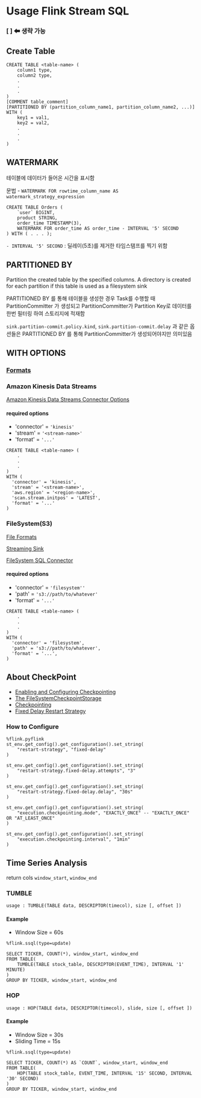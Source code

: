 # Usage Flink Stream SQL
### [ ] ⬅ 생략 가능
## Create Table
```
CREATE TABLE <table-name> (
    column1 type,
    column2 type,
    .
    .
    .
)
[COMMENT table_comment]
[PARTITIONED BY (partition_column_name1, partition_column_name2, ...)]
WITH (
    key1 = val1,
    key2 = val2,
    .
    .
    .
)
```

## WATERMARK
테이블에 데이터가 들어온 시간을 표시함

문법 - `WATERMARK FOR rowtime_column_name AS watermark_strategy_expression`
```
CREATE TABLE Orders (
    `user` BIGINT,
    product STRING,
    order_time TIMESTAMP(3),
    WATERMARK FOR order_time AS order_time - INTERVAL '5' SECOND
) WITH ( . . . );
```
`- INTERVAL '5' SECOND` : 딜레이(5초)를 제거한 타임스탬프를 찍기 위함 

## PARTITIONED BY
Partition the created table by the specified columns. A directory is created for each partition if this table is used as a filesystem sink

PARTITIONED BY 를 통해 테이블을 생성한 경우 Task를 수행할 때 PartitionCommitter 가 생성되고 PartitionCommitter가 Partition Key로 데이터를 한번 필터링 하여 스토리지에 적재함

`sink.partition-commit.policy.kind`, `sink.partition-commit.delay` 과 같은 옵션들은 PARTITIONED BY 를 통해 PartitionCommitter가 생성되어야지만 의미있음
## WITH OPTIONS
### [Formats](https://nightlies.apache.org/flink/flink-docs-master/docs/connectors/table/formats/overview/#formats)

### Amazon Kinesis Data Streams
[Amazon Kinesis Data Streams Connector Options](https://nightlies.apache.org/flink/flink-docs-master/docs/connectors/table/kinesis/#connector-options)

#### required options
- 'connector' = `'kinesis'`
- 'stream' = `'<stream-name>'`
- 'format' = `'...'`

```
CREATE TABLE <table-name> (
    .
    .
    .
)
WITH (
  'connector' = 'kinesis',
  'stream' = '<stream-name>',
  'aws.region' = '<region-name>',
  'scan.stream.initpos' = 'LATEST',
  'format' = '...'
)
```

### FileSystem(S3)
[File Formats](https://nightlies.apache.org/flink/flink-docs-master/docs/connectors/table/filesystem/#file-formats)

[Streaming Sink](https://nightlies.apache.org/flink/flink-docs-master/docs/connectors/table/filesystem/#streaming-sink)

[FileSystem SQL Connector](https://nightlies.apache.org/flink/flink-docs-master/docs/connectors/table/filesystem/#filesystem-sql-connector)
#### required options
- 'connector' = `'filesystem''`
- 'path' = `'s3://path/to/whatever'`
- 'format' = `'...'`
```
CREATE TABLE <table-name> (
    .
    .
    .
)
WITH (
  'connector' = 'filesystem',           
  'path' = 's3://path/to/whatever',     
  'format' = '...',                    
)
```

## About CheckPoint
- [Enabling and Configuring Checkpointing](https://nightlies.apache.org/flink/flink-docs-master/docs/dev/datastream/fault-tolerance/checkpointing/#enabling-and-configuring-checkpointing)
- [The FileSystemCheckpointStorage](https://nightlies.apache.org/flink/flink-docs-master/docs/ops/state/checkpoints/#the-filesystemcheckpointstorage)
- [Checkpointing](https://nightlies.apache.org/flink/flink-docs-master/docs/concepts/stateful-stream-processing/#checkpointing)
- [Fixed Delay Restart Strategy](https://nightlies.apache.org/flink/flink-docs-master/docs/concepts/stateful-stream-processing/#checkpointing)

### How to Configure
```
%flink.pyflink
st_env.get_config().get_configuration().set_string(
    "restart-strategy", "fixed-delay"
)

st_env.get_config().get_configuration().set_string(
    "restart-strategy.fixed-delay.attempts", "3"
)

st_env.get_config().get_configuration().set_string(
    "restart-strategy.fixed-delay.delay", "30s"
)

st_env.get_config().get_configuration().set_string(
    "execution.checkpointing.mode", "EXACTLY_ONCE" -- "EXACTLY_ONCE" OR "AT_LEAST_ONCE"   
)

st_env.get_config().get_configuration().set_string(
    "execution.checkpointing.interval", "1min"    
)
```

## Time Series Analysis

return cols `window_start`, `window_end`

### TUMBLE
```
usage : TUMBLE(TABLE data, DESCRIPTOR(timecol), size [, offset ])
```
#### Example
- Window Size = 60s
```
%flink.ssql(type=update)

SELECT TICKER, COUNT(*), window_start, window_end
FROM TABLE(
    TUMBLE(TABLE stock_table, DESCRIPTOR(EVENT_TIME), INTERVAL '1' MINUTE)
)
GROUP BY TICKER, window_start, window_end

```
### HOP
```
usage : HOP(TABLE data, DESCRIPTOR(timecol), slide, size [, offset ])
```
#### Example 
- Window Size = 30s
- Sliding Time = 15s
```
%flink.ssql(type=update)

SELECT TICKER, COUNT(*) AS `COUNT`, window_start, window_end 
FROM TABLE(
    HOP(TABLE stock_table, EVENT_TIME, INTERVAL '15' SECOND, INTERVAL '30' SECOND) 
)
GROUP BY TICKER, window_start, window_end
```
